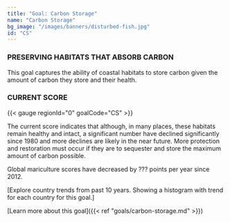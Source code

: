 ```yaml
---
title: "Goal: Carbon Storage"
name: "Carbon Storage"
bg_image: "/images/banners/disturbed-fish.jpg"
id: "CS"
---
```


### PRESERVING HABITATS THAT ABSORB CARBON

This goal captures the ability of coastal habitats to store carbon given the amount of carbon they store and their health.

### CURRENT SCORE

{{< gauge regionId="0" goalCode="CS" >}}

The current score indicates that although, in many places, these habitats remain healthy and intact, a significant number have declined significantly since 1980 and more declines are likely in the near future. More protection and restoration must occur if they are to sequester and store the maximum amount of carbon possible.

Global mariculture scores have decreased by ??? points per year since 2012.

[Explore country trends from past 10 years. Showing a histogram with trend for each country for this goal.]


[Learn more about this goal]({{< ref "goals/carbon-storage.md" >}})